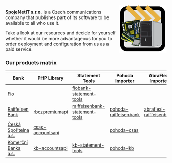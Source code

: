 <img align="right" width="150" height="150" src="spojentetitlogo.svg?raw=true">

**SpojeNetIT s.r.o.** is a Czech communications company that publishes part of its software to be available to all who use it.

Take a look at our resources and decide for yourself whether it would be more advantageous for you to order deployment and configuration from us as a paid service.

### Our products matrix

| Bank                                             | PHP Library | Statement Tools | Pohoda Importer | AbraFlexi Importer |
| ------------------------------------------------ | ----------- | --------------- | --------------- | ------------------ |
| [Fio](https://www.fio.cz/)                       |             | [fiobank-statement-tools](https://github.com/Spoje-NET/fiobank-statement-tools)  | 
| [Raiffeisen Bank](https://www.rb.cz/)            | [rbczpremiumapi](https://github.com/VitexSoftware/php-vitexsoftware-rbczpremiumapi)            | [raiffeisenbank-statement-tools](https://github.com/Spoje-NET/raiffeisenbank-statement-tools)  | [pohoda-raiffeisenbank](https://github.com/Spoje-NET/pohoda-raiffeisenbank) | [abraflexi-raiffeisenbank](https://github.com/VitexSoftware/abraflexi-raiffeisenbank) |
| [Česká Spořitelna a.s.](https://www.csas.cz/)    | [csas-accountsapi](https://github.com/Spoje-NET/php-csas-accountsapi)      |     | [pohoda-csas](https://github.com/Spoje-NET/pohoda-csas) |  |
| [Komerční Banka a.s.](https://www.kb.cz/)        | [kb-accountsapi](https://github.com/Spoje-NET/php-kb-accountsapi)            | [kb-statement-tools](https://github.com/Spoje-NET/kb-statement-tools) | [pohoda-kb](https://github.com/Spoje-NET/pohoda-kb)  |  |

